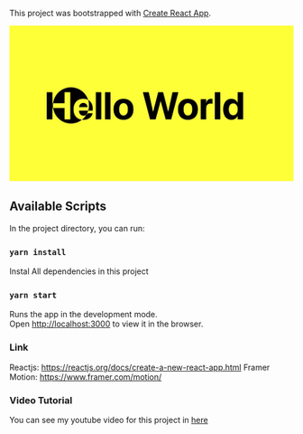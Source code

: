 This project was bootstrapped with [Create React App](https://github.com/facebook/create-react-app).

![Project Preview](./src/final.jpg)

## Available Scripts

In the project directory, you can run:

### `yarn install`

Instal All dependencies in this project

### `yarn start`

Runs the app in the development mode.<br />
Open [http://localhost:3000](http://localhost:3000) to view it in the browser.

### Link

Reactjs: https://reactjs.org/docs/create-a-new-react-app.html
Framer Motion: https://www.framer.com/motion/

### Video Tutorial

You can see my youtube video for this project in [here](https://youtu.be/nr3U-RpaQuM)
